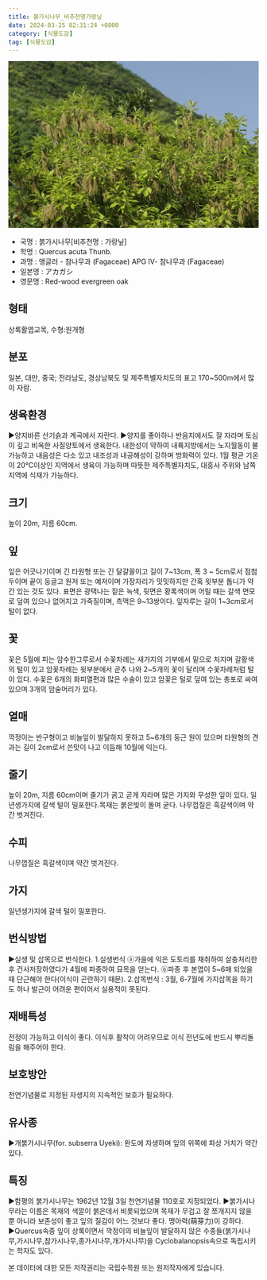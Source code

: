 ```yaml
---
title: 붉가시나무_비추천명가랑닢
date: 2024-03-25 02:31:24 +0800
category: [식물도감]
tag: [식물도감]
---
```




![붉가시나무[비추천명 : 가랑닢]](/assets/img/fileUpload/plants/basic/Fagaceae/Quercus/6505/6505_1_th2.jpg)
- 국명 : 붉가시나무[비추천명 : 가랑닢]
- 학명 : Quercus acuta Thunb.
- 과명 : 앵글러 - 참나무과 (Fagaceae) APG Ⅳ- 참나무과 (Fagaceae)
- 일본명 : アカガシ
- 영문명 : Red-wood evergreen oak


## 형태
상록활엽교목, 수형:원개형
## 분포
일본, 대만, 중국; 전라남도, 경상남북도 및 제주특별자치도의 표고 170~500m에서 많이 자람.
## 생육환경
▶양지바른 산기슭과 계곡에서 자란다. 
▶양지를 좋아하나 반음지에서도 잘 자라며 토심이 깊고 비옥한 사질양토에서 생육한다. 내한성이 약하여 내륙지방에서는 노지월동이 불가능하고 내음성은 다소 있고 내조성과 내공해성이 강하며 방화력이 있다. 1월 평균 기온이 20℃이상인 지역에서 생육이 가능하며 따뜻한 제주특별자치도, 대흥사 주위와 남쪽 지역에 식재가 가능하다.
## 크기
높이 20m, 지름 60cm. 
## 잎
잎은 어긋나기이며 긴 타원형 또는 긴 달걀꼴이고 길이 7~13cm, 폭 3 ~ 5cm로서 점첨두이며 끝이 둥글고 원저 또는 예저이며 가장자리가 밋밋하지만 간혹 윗부분 톱니가 약간 있는 것도 있다. 표면은 광택나는 짙은 녹색, 뒷면은 황록색이며 어릴 때는 갈색 면모로 덮여 있으나 없어지고 가죽질이며, 측맥은 9~13쌍이다. 잎자루는 길이 1~3cm로서 털이 없다.
## 꽃
꽃은 5월에 피는 암수한그루로서 수꽃차례는 새가지의 기부에서 밑으로 처지며 갈황색의 털이 있고 암꽃차례는 윗부분에서 곧추 나와 2~5개의 꽃이 달리며 수꽃차례처럼 털이 있다. 수꽃은 6개의 화피열편과 많은 수술이 있고 암꽃은 털로 덮여 있는 총포로 싸여 있으며 3개의 암술머리가 있다.
## 열매
깍정이는 반구형이고 비늘잎이 발달하지 못하고  5~6개의 둥근 원이 있으며 타원형의 견과는 길이 2cm로서 쓴맛이 나고 이듬해 10월에 익는다.
## 줄기
높이 20m, 지름 60cm이며 줄기가 굵고 곧게 자라며 많은 가지와 무성한 잎이 있다. 일년생가지에 갈색 털이 밀포한다.목재는 붉은빛이 돌며 굳다. 나무껍질은 흑갈색이며 약간 벗겨진다. 
## 수피
나무껍질은 흑갈색이며 약간 벗겨진다. 
## 가지
일년생가지에 갈색 털이 밀포한다.
## 번식방법
▶실생 및 삽목으로 번식한다. 
1.실생번식
ⓐ가을에 익은 도토리를 채취하여 살충처리한 후 건사저장하였다가 4월에 파종하여 묘목을 얻는다. 
ⓑ파종 후 본엽이 5~6매 되었을 때 단근해야 한다(이식이 곤란하기 때문). 
2.삽목번식 : 3월, 6-7월에 가지삽목을 하기도 하나 발근이 어려운 편이어서 실용적이 못된다.
## 재배특성
전정이 가능하고 이식이 좋다. 이식후 활착이 어려우므로 이식 전년도에 반드시 뿌리돌림을 해주어야 한다.
## 보호방안
천연기념물로 지정된 자생지의 지속적인 보호가 필요하다.
## 유사종
▶개붉가시나무(for. subserra Uyeki): 완도에 자생하며 잎의 위쪽에 파상 거치가 약간 있다.
## 특징
▶함평의 붉가시나무는 1962년 12월 3일 천연기념물 110호로 지정되었다. 
▶붉가시나무라는 이름은 목재의 색깔이 붉은데서 비롯되었으며 목재가 무겁고 잘 쪼개지지 않을 뿐 아니라 보존성이 좋고 잎의 질감이 어느 것보다 좋다. 맹아력(萌芽力)이 강하다.
▶Quercus속중 잎이 상록이면서 깍정이의 비늘잎이 발달하지 않은 수종들(붉가시나무,가시나무,참가시나무,종가시나무,개가시나무)을 Cyclobalanopsis속으로 독립시키는 학자도 있다.






본 데이터에 대한 모든 저작권리는 국립수목원 또는 원저작자에게 있습니다.
